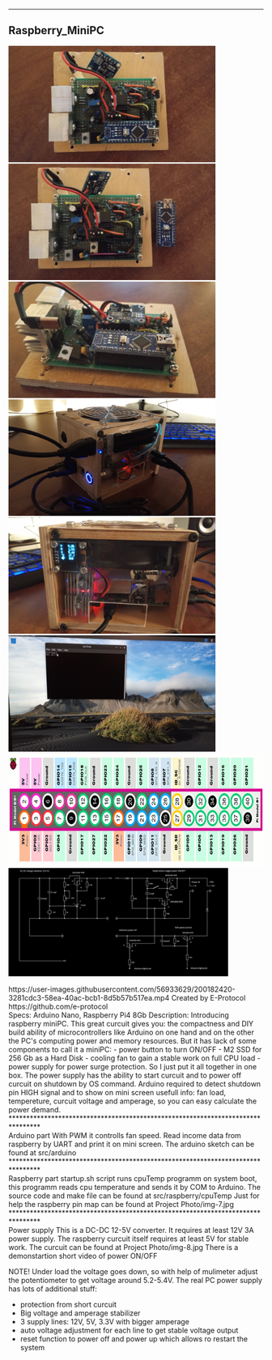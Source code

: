 ********************************************************************************
## Raspberry_MiniPC<br/>
<p float="left">
<img src = "Project Photo/img-1.jpg" width = "409" height = "230" />
<img src = "Project Photo/img-2.jpg" width = "409" height = "230" />
<img src = "Project Photo/img-3.jpg" width = "409" height = "230" />
<img src = "Project Photo/img-4.jpg" width = "409" height = "230" />
<img src = "Project Photo/img-5.jpg" width = "409" height = "230" />
<img src = "Project Photo/img-6.jpg" width = "409" height = "230" />
<img src = "Project Photo/img-7.jpg" width = "723" height = "224" />
<img src = "Project Photo/img-8.jpg" width = "434" height = "214" />
</p>
https://user-images.githubusercontent.com/56933629/200182420-3281cdc3-58ea-40ac-bcb1-8d5b57b517ea.mp4
Created by E-Protocol
https://github.com/e-protocol
<br/>
Specs: Arduino Nano, Raspberry Pi4 8Gb
Description: Introducing raspberry miniPC. This great curcuit gives you: the compactness and DIY
build ability of microcontrollers like Arduino on one hand and on the other the PC's computing 
power and memory resources. But it has lack of some components to call it a miniPC:
- power button to turn ON/OFF
- M2 SSD for 256 Gb as a Hard Disk
- cooling fan to gain a stable work on full CPU load
- power supply for power surge protection.
So I just put it all together in one box. The power supply has the ability to start curcuit and to power off
curcuit on shutdown by OS command. Arduino required to detect shutdown pin HIGH signal and to show on mini 
screen usefull info: fan load, tempereture, curcuit voltage and amperage, so you can easy calculate 
the power demand.
<br/>
********************************************************************************
<br/>
Arduino part
With PWM it controlls fan speed. Read income data from raspberry by UART and print it on mini screen.
The arduino sketch can be found at src/arduino
<br/>
********************************************************************************
<br/>
Raspberry part
startup.sh script runs cpuTemp programm on system boot, this programm reads cpu temperature and 
sends it by COM to Arduino. The source code and make file can be found at src/raspberry/cpuTemp
Just for help the raspberry pin map can be found at Project Photo/img-7.jpg

<br/>
********************************************************************************
<br/>
Power supply
This is a DC-DC 12-5V converter. It requires at least 12V 3A power supply.
The raspberry curcuit itself requires at least 5V for stable work.
The curcuit can be found at Project Photo/img-8.jpg
There is a demonstartion short video of power ON/OFF

NOTE! Under load the voltage goes down, so with help of mulimeter adjust the potentiometer
to get voltage around 5.2-5.4V. The real PC power supply has lots of additional stuff:
- protection from short curcuit
- Big voltage and amperage stabilizer
- 3 supply lines: 12V, 5V, 3.3V with bigger amperage
- auto voltage adjustment for each line to get stable voltage output
- reset function to power off and power up which allows ro restart the system
